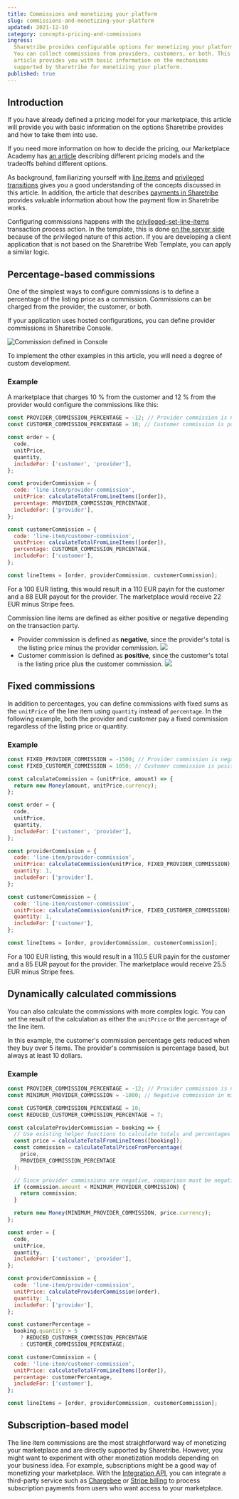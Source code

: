 ```yaml
---
title: Commissions and monetizing your platform
slug: commissions-and-monetizing-your-platform
updated: 2021-12-10
category: concepts-pricing-and-commissions
ingress:
  Sharetribe provides configurable options for monetizing your platform.
  You can collect commissions from providers, customers, or both. This
  article provides you with basic information on the mechanisms
  supported by Sharetribe for monetizing your platform.
published: true
---
```


## Introduction

If you have already defined a pricing model for your marketplace, this
article will provide you with basic information on the options
Sharetribe provides and how to take them into use.

If you need more information on how to decide the pricing, our
Marketplace Academy has
[an article](https://www.sharetribe.com/academy/how-to-set-pricing-in-your-marketplace/)
describing different pricing models and the tradeoffs behind different
options.

As background, familiarizing yourself with
[line items](/concepts/pricing/#line-items) and
[privileged transitions](/concepts/privileged-transitions/) gives you a
good understanding of the concepts discussed in this article. In
addition, the article that describes
[payments in Sharetribe](/concepts/payments-overview/) provides valuable
information about how the payment flow in Sharetribe works.

Configuring commissions happens with the
[privileged-set-line-items](/references/transaction-process-actions/#actionprivileged-set-line-items)
transaction process action. In the template, this is done
[on the server side](https://github.com/sharetribe/web-template/blob/main/server/api-util/lineItems.js)
because of the privileged nature of this action. If you are developing a
client application that is not based on the Sharetribe Web Template, you
can apply a similar logic.

## Percentage-based commissions

One of the simplest ways to configure commissions is to define a
percentage of the listing price as a commission. Commissions can be
charged from the provider, the customer, or both.

<info>

If your application uses hosted configurations, you can define provider
commissions in Sharetribe Console.

![Commission defined in Console](consoleCommission.png)

To implement the other examples in this article, you will need a degree
of custom development.

</info>

### Example

A marketplace that charges 10 % from the customer and 12 % from the
provider would configure the commissions like this:

```js
const PROVIDER_COMMISSION_PERCENTAGE = -12; // Provider commission is negative
const CUSTOMER_COMMISSION_PERCENTAGE = 10; // Customer commission is positive

const order = {
  code,
  unitPrice,
  quantity,
  includeFor: ['customer', 'provider'],
};

const providerCommission = {
  code: 'line-item/provider-commission',
  unitPrice: calculateTotalFromLineItems([order]),
  percentage: PROVIDER_COMMISSION_PERCENTAGE,
  includeFor: ['provider'],
};

const customerCommission = {
  code: 'line-item/customer-commission',
  unitPrice: calculateTotalFromLineItems([order]),
  percentage: CUSTOMER_COMMISSION_PERCENTAGE,
  includeFor: ['customer'],
};

const lineItems = [order, providerCommission, customerCommission];
```

For a 100 EUR listing, this would result in a 110 EUR payin for the
customer and a 88 EUR payout for the provider. The marketplace would
receive 22 EUR minus Stripe fees.

<extrainfo title="Negative or positive commission?">
Commission line items are defined as either positive or negative depending on the transaction
party. 
<ul>
<li> Provider commission is defined as <b>negative</b>, since the provider's total is the listing price minus the provider commission.
<img src="./provider_commission.png"/>
<li> Customer commission is defined as <b>positive</b>, since the customer's total is the listing price plus the customer commission.
<img src="./customer_commission.png"/>
</ul>
</extrainfo>

## Fixed commissions

In addition to percentages, you can define commissions with fixed sums
as the `unitPrice` of the line item using `quantity` instead of
`percentage`. In the following example, both the provider and customer
pay a fixed commission regardless of the listing price or quantity.

### Example

```js
const FIXED_PROVIDER_COMMISSION = -1500; // Provider commission is negative
const FIXED_CUSTOMER_COMMISSION = 1050; // Customer commission is positive

const calculateCommission = (unitPrice, amount) => {
  return new Money(amount, unitPrice.currency);
};

const order = {
  code,
  unitPrice,
  quantity,
  includeFor: ['customer', 'provider'],
};

const providerCommission = {
  code: 'line-item/provider-commission',
  unitPrice: calculateCommission(unitPrice, FIXED_PROVIDER_COMMISSION),
  quantity: 1,
  includeFor: ['provider'],
};

const customerCommission = {
  code: 'line-item/customer-commission',
  unitPrice: calculateCommission(unitPrice, FIXED_CUSTOMER_COMMISSION),
  quantity: 1,
  includeFor: ['customer'],
};

const lineItems = [order, providerCommission, customerCommission];
```

For a 100 EUR listing, this would result in a 110.5 EUR payin for the
customer and a 85 EUR payout for the provider. The marketplace would
receive 25.5 EUR minus Stripe fees.

## Dynamically calculated commissions

You can also calculate the commissions with more complex logic. You can
set the result of the calculation as either the `unitPrice` or the
`percentage` of the line item.

In this example, the customer's commission percentage gets reduced when
they buy over 5 items. The provider's commission is percentage based,
but always at least 10 dollars.

### Example

```js
const PROVIDER_COMMISSION_PERCENTAGE = -12; // Provider commission is negative
const MINIMUM_PROVIDER_COMMISSION = -1000; // Negative commission in minor units, i.e. in USD cents

const CUSTOMER_COMMISSION_PERCENTAGE = 10;
const REDUCED_CUSTOMER_COMMISSION_PERCENTAGE = 7;

const calculateProviderCommission = booking => {
  // Use existing helper functions to calculate totals and percentages
  const price = calculateTotalFromLineItems([booking]);
  const commission = calculateTotalPriceFromPercentage(
    price,
    PROVIDER_COMMISSION_PERCENTAGE
  );

  // Since provider commissions are negative, comparison must be negative as well
  if (commission.amount < MINIMUM_PROVIDER_COMMISSION) {
    return commission;
  }

  return new Money(MINIMUM_PROVIDER_COMMISSION, price.currency);
};
```

```js
const order = {
  code,
  unitPrice,
  quantity,
  includeFor: ['customer', 'provider'],
};

const providerCommission = {
  code: 'line-item/provider-commission',
  unitPrice: calculateProviderCommission(order),
  quantity: 1,
  includeFor: ['provider'],
};

const customerPercentage =
  booking.quantity > 5
    ? REDUCED_CUSTOMER_COMMISSION_PERCENTAGE
    : CUSTOMER_COMMISSION_PERCENTAGE;

const customerCommission = {
  code: 'line-item/customer-commission',
  unitPrice: calculateTotalFromLineItems([order]),
  percentage: customerPercentage,
  includeFor: ['customer'],
};

const lineItems = [order, providerCommission, customerCommission];
```

## Subscription-based model

The line item commissions are the most straightforward way of monetizing
your marketplace and are directly supported by Sharetribe. However, you
might want to experiment with other monetization models depending on
your business idea. For example, subscriptions might be a good way of
monetizing your marketplace. With the
[Integration API](/concepts/marketplace-api-integration-api/#when-to-use-the-integration-api),
you can integrate a third-party service such as
[Chargebee](https://www.chargebee.com/) or
[Stripe billing](https://stripe.com/en-fi/billing) to process
subscription payments from users who want access to your marketplace.
